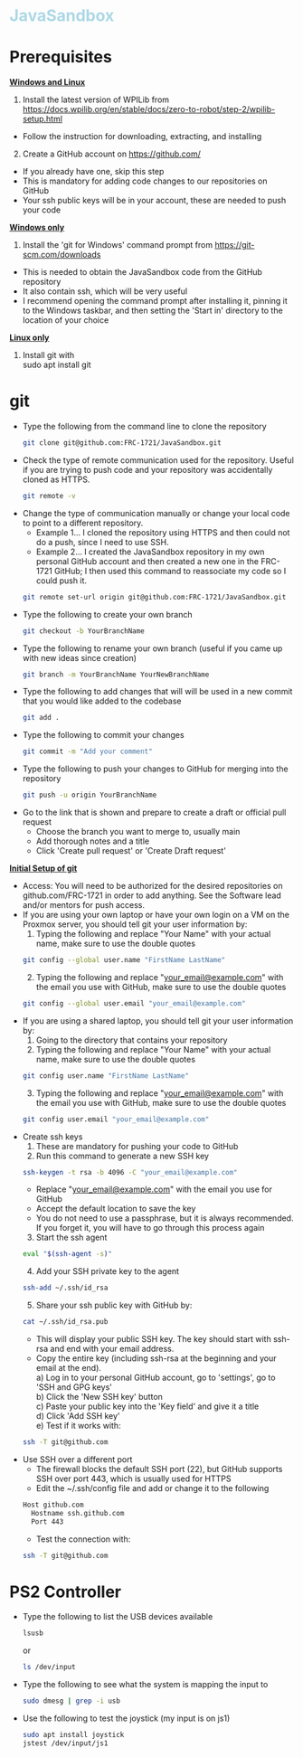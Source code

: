 <h1 style="color:lightblue;">JavaSandbox</h1>

# Prerequisites
<u>**Windows and Linux**</u>
1) Install the latest version of WPILib from https://docs.wpilib.org/en/stable/docs/zero-to-robot/step-2/wpilib-setup.html
- Follow the instruction for downloading, extracting, and installing
2) Create a GitHub account on https://github.com/
- If you already have one, skip this step
- This is mandatory for adding code changes to our repositories on GitHub
- Your ssh public keys will be in your account, these are needed to push your code

<u>**Windows only**</u>
1) Install the 'git for Windows' command prompt from https://git-scm.com/downloads
- This is needed to obtain the JavaSandbox code from the GitHub repository
- It also contain ssh, which will be very useful
- I recommend opening the command prompt after installing it, pinning it to the Windows taskbar, and then setting the 'Start in' directory to the location of your choice

<u>**Linux only**</u>
1) Install git with <br>
   sudo apt install git

# git
- Type the following from the command line to clone the repository
  ```bash
  git clone git@github.com:FRC-1721/JavaSandbox.git
- Check the type of remote communication used for the repository. Useful if you are trying to push code and your repository was accidentally cloned as HTTPS.
  ```bash
  git remote -v
- Change the type of communication manually or change your local code to point to a different repository. 
  - Example 1... I cloned the repository using HTTPS and then could not do a push, since I need to use SSH. 
  - Example 2... I created the JavaSandbox repository in my own personal GitHub account and then created a new one in the FRC-1721 GitHub; I then used this command to reassociate my code so  I could push it.
  ```bash
  git remote set-url origin git@github.com:FRC-1721/JavaSandbox.git
- Type the following to create your own branch
  ```bash
  git checkout -b YourBranchName
- Type the following to rename your own branch (useful if you came up with new ideas since creation)
  ```bash
  git branch -m YourBranchName YourNewBranchName
- Type the following to add changes that will will be used in a new commit that you would like added to the codebase
  ```bash
  git add .
- Type the following to commit your changes
  ```bash
  git commit -m "Add your comment"
- Type the following to push your changes to GitHub for merging into the repository
  ```bash
  git push -u origin YourBranchName
- Go to the link that is shown and prepare to create a draft or official pull request <br>
  - Choose the branch you want to merge to, usually main
  - Add thorough notes and a title
  - Click 'Create pull request' or 'Create Draft request'

<u>**Initial Setup of git**</u>
- Access: You will need to be authorized for the desired repositories on github.com/FRC-1721 in order to add anything. See the Software lead and/or mentors for push access.
- If you are using your own laptop or have your own login on a VM on the Proxmox server, you should tell git your user information by:
  1) Typing the following and replace "Your Name" with your actual name, make sure to use the double quotes
  ```bash
  git config --global user.name "FirstName LastName"
  ```
  2) Typing the following and replace "your_email@example.com" with the email you use with GitHub, make sure to use the double quotes
  ```bash
  git config --global user.email "your_email@example.com"
  ```
- If you are using a shared laptop, you should tell git your user information by:
  1) Going to the directory that contains your repository
  2) Typing the following and replace "Your Name" with your actual name, make sure to use the double quotes
  ```bash
  git config user.name "FirstName LastName"
  ```
  3) Typing the following and replace "your_email@example.com" with the email you use with GitHub, make sure to use the double quotes
  ```bash
  git config user.email "your_email@example.com"
  ```
- Create ssh keys <br>
  1) These are mandatory for pushing your code to GitHub
  2) Run this command to generate a new SSH key
  ```bash
  ssh-keygen -t rsa -b 4096 -C "your_email@example.com"
  ```
     - Replace "your_email@example.com" with the email you use for GitHub
     - Accept the default location to save the key
     - You do not need to use a passphrase, but it is always recommended. If you forget it, you will have to go through this process again
  3) Start the ssh agent
  ```bash
  eval "$(ssh-agent -s)"
  ```
  4) Add your SSH private key to the agent
  ```bash
  ssh-add ~/.ssh/id_rsa
  ```
  5) Share your ssh public key with GitHub by:
  ```bash
  cat ~/.ssh/id_rsa.pub
  ```
     - This will display your public SSH key. The key should start with ssh-rsa and end with your email address.
     - Copy the entire key (including ssh-rsa at the beginning and your email at the end). <br>
  a) Log in to your personal GitHub account, go to 'settings', go to 'SSH and GPG keys' <br>
  b) Click the 'New SSH key' button <br>
  c) Paste your public key into the 'Key field' and give it a title <br>
  d) Click 'Add SSH key' <br>
  e) Test if it works with:
  ```bash
  ssh -T git@github.com
  ```
- Use SSH over a different port
  - The firewall blocks the default SSH port (22), but GitHub supports SSH over port 443, which is usually used for HTTPS
  - Edit the ~/.ssh/config file and add or change it to the following <br>
  ```bash
  Host github.com
    Hostname ssh.github.com
    Port 443
  ```
  - Test the connection with:
  ```bash
  ssh -T git@github.com
  ```

# PS2 Controller
- Type the following to list the USB devices available
  ```bash
  lsusb
  ```
  or
  ```bash
  ls /dev/input
  ```
- Type the following to see what the system is mapping the input to
  ```bash
  sudo dmesg | grep -i usb
  ```
- Use the following to test the joystick (my input is on js1)
  ```bash
  sudo apt install joystick
  jstest /dev/input/js1
  ```